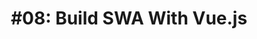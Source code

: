 ---
slug: build-with-vuejs
title: "#08: Build SWA With Vue.js"
authors: []
tags: [swa, 30days, usage-examples]
draft: true 
---